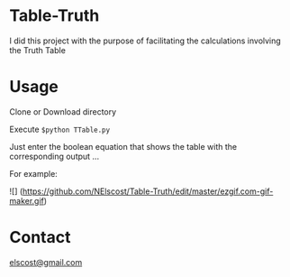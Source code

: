 # Table-Truth

I did this project with the purpose of facilitating the calculations involving the Truth Table

# Usage

Clone or Download directory

Execute ```$python TTable.py```

Just enter the boolean equation that shows the table with the corresponding output ...

For example:

![]
(https://github.com/NElscost/Table-Truth/edit/master/ezgif.com-gif-maker.gif)

# Contact

elscost@gmail.com
